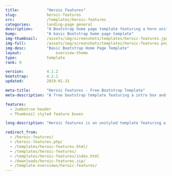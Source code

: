 ```yaml
---
title:            "Heroic Features"
slug:             heroic-features
src:              /templates/heroic-features
categories:       landing-page general
description:      "A Bootstrap home page template featuring a hero unit and a grid of thumbnail features"
bump:             "A basic Bootstrap home page template"
img-thumbnail:    /assets/img/screenshots/templates/heroic-features.jpg
img-full:         /assets/img/screenshots/templates/heroic-features.png
img-desc:         "Basic Bootstrap Home Page Template"
layout:		    	  overview-theme
type:             template
rank: 9

version:          4.1.2
bootstrap:        4.2.1
updated:          2019-01-31

meta-title:       "Heroic Features - Free Bootstrap Template"
meta-description: "A free bootstrap template featuring a intro box and a grid of features. All Start Bootstrap templates are free to download and open source."

features:
  - Jumbotron header
  - Thumbnail styled feature boxes

long-description: "Heroic features is an unstyled template featuring a hero unit as a header and a grid of feature boxes."

redirect_from:
  - /heroic-features/
  - /heroic-features.php/
  - /templates/heroic-features.html/
  - /templates/heroic-features/
  - /templates/heroic-features/index.html
  - /downloads/heroic-features.zip/
  - /template-overviews/heroic-features/
---
```

